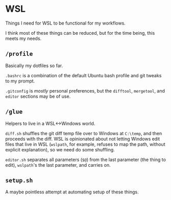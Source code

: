 # WSL

Things I need for WSL to be functional for my workflows.

I think most of these things can be reduced, but for the time being, this meets my needs.

## `/profile`

Basically my dotfiles so far.

`.bashrc` is a combination of the default Ubuntu bash profile and git tweaks to my prompt.

`.gitconfig` is _mostly_ personal preferences, but the `difftool`, `mergetool`, and `editor` sections may be of use.

## `/glue`

Helpers to live in a WSL<->Windows world.

`diff.sh` shuffles the git diff temp file over to Windows at `C:\temp`, and then proceeds with the diff. WSL is opinionated about not letting Windows edit files that live in WSL (`wslpath`, for example, refuses to map the path, without explicit explanation), so we need do some shuffling.

`editor.sh` separates all parameters (`$@`) from the last parameter (the thing to edit), `wslpath`'s the last parameter, and carries on.

## `setup.sh`

A maybe pointless attempt at automating setup of these things.